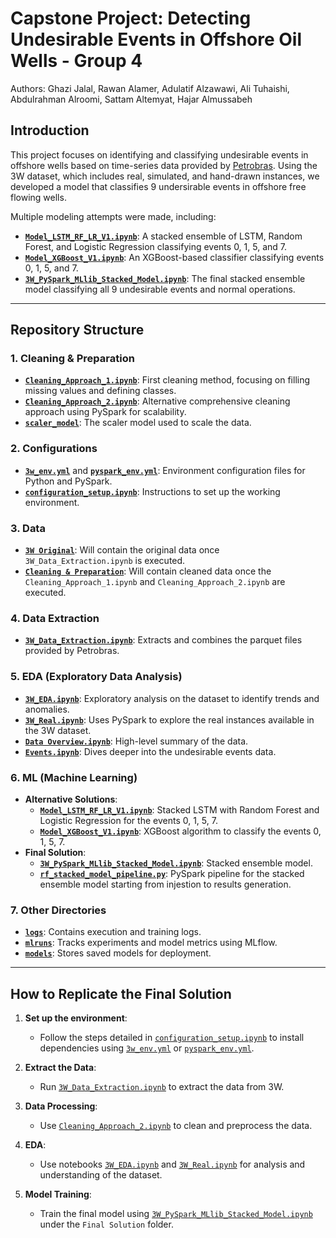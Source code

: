 # Capstone Project: Detecting Undesirable Events in Offshore Oil Wells - Group 4  

Authors: Ghazi Jalal, Rawan Alamer, Adulatif Alzawawi, Ali Tuhaishi, Abdulrahman Alroomi, Sattam Altemyat, Hajar Almussabeh

## Introduction

This project focuses on identifying and classifying undesirable events in offshore wells based on time-series data provided by [Petrobras](https://github.com/petrobras/3W). Using the 3W dataset, which includes real, simulated, and hand-drawn instances, we developed a model that classifies 9 undersirable events in offshore free flowing wells. 

Multiple modeling attempts were made, including:

- **[`Model_LSTM_RF_LR_V1.ipynb`](./ML/Alternative%20Solutions/Model_LSTM_RF_LR_V1.ipynb)**: A stacked ensemble of LSTM, Random Forest, and Logistic Regression classifying events 0, 1, 5, and 7.
- **[`Model_XGBoost_V1.ipynb`](./ML/Alternative%20Solutions/Model_XGBoost_V1.ipynb)**: An XGBoost-based classifier classifying events 0, 1, 5, and 7.
- **[`3W_PySpark_MLlib_Stacked_Model.ipynb`](./ML/Final%20Solution/3W_PySpark_MLlib_Stacked_Model.ipynb)**: The final stacked ensemble model classifying all 9 undesirable events and normal operations.

---

## Repository Structure

### 1. **Cleaning & Preparation**
- **[`Cleaning_Approach_1.ipynb`](./Cleaning%20&%20Preparation/Cleaning_Approach_1.ipynb)**: First cleaning method, focusing on filling missing values and defining classes.
- **[`Cleaning_Approach_2.ipynb`](./Cleaning%20&%20Preparation/Cleaning_Approach_2.ipynb)**: Alternative comprehensive cleaning approach using PySpark for scalability.
- **[`scaler_model`](./Cleaning%20&%20Preparation/scaler_model)**: The scaler model used to scale the data.

### 2. **Configurations**
- **[`3w_env.yml`](./Configurations/3w_env.yml)** and **[`pyspark_env.yml`](./Configurations/pyspark_env.yml)**: Environment configuration files for Python and PySpark.
- **[`configuration_setup.ipynb`](./Configurations/configuration_setup.ipynb)**: Instructions to set up the working environment.

### 3. **Data**
- **[`3W Original`](./Data/3W%20Original)**: Will contain the original data once `3W_Data_Extraction.ipynb` is executed.
- **[`Cleaning & Preparation`](./Data/Cleaning%20&%20Preparation)**: Will contain cleaned data once the `Cleaning_Approach_1.ipynb` and `Cleaning_Approach_2.ipynb` are executed.

### 4. **Data Extraction**
- **[`3W_Data_Extraction.ipynb`](./Data%20Extraction/3W_Data_Extraction.ipynb)**: Extracts and combines the parquet files provided by Petrobras.

### 5. **EDA (Exploratory Data Analysis)**
- **[`3W_EDA.ipynb`](./EDA/3W_EDA.ipynb)**: Exploratory analysis on the dataset to identify trends and anomalies.
- **[`3W_Real.ipynb`](./EDA/3W_Real.ipynb)**: Uses PySpark to explore the real instances available in the 3W dataset.
- **[`Data Overview.ipynb`](./EDA/Data%20Overview.ipynb)**: High-level summary of the data.
- **[`Events.ipynb`](./EDA/Events.ipynb)**: Dives deeper into the undesirable events data.

### 6. **ML (Machine Learning)**
- **Alternative Solutions**:
  - **[`Model_LSTM_RF_LR_V1.ipynb`](./ML/Alternative%20Solutions/Model_LSTM_RF_LR_V1.ipynb)**: Stacked LSTM with Random Forest and Logistic Regression for the events 0, 1, 5, 7.
  - **[`Model_XGBoost_V1.ipynb`](./ML/Alternative%20Solutions/Model_XGBoost_V1.ipynb)**: XGBoost algorithm to classify the events 0, 1, 5, 7.
- **Final Solution**:
  - **[`3W_PySpark_MLlib_Stacked_Model.ipynb`](./ML/Final%20Solution/3W_PySpark_MLlib_Stacked_Model.ipynb)**: Stacked ensemble model.
  - **[`rf_stacked_model_pipeline.py`](./ML/Final%20Solution/rf_stacked_model_pipeline.py)**: PySpark pipeline for the stacked ensemble model starting from injestion to results generation.

### 7. **Other Directories**
- **[`logs`](./ML/logs)**: Contains execution and training logs.
- **[`mlruns`](./ML/mlruns)**: Tracks experiments and model metrics using MLflow.
- **[`models`](./ML/models)**: Stores saved models for deployment.

---

## How to Replicate the Final Solution

1. **Set up the environment**:
   - Follow the steps detailed in [`configuration_setup.ipynb`](./Configurations/configuration_setup.ipynb) to install dependencies using [`3w_env.yml`](./Configurations/3w_env.yml) or [`pyspark_env.yml`](./Configurations/pyspark_env.yml).

2. **Extract the Data**:
   - Run [`3W_Data_Extraction.ipynb`](./Data%20Extraction/3W_Data_Extraction.ipynb) to extract the data from 3W.

3. **Data Processing**:
   - Use [`Cleaning_Approach_2.ipynb`](./Cleaning%20&%20Preparation/Cleaning_Approach_2.ipynb) to clean and preprocess the data.

4. **EDA**:
   - Use notebooks [`3W_EDA.ipynb`](./EDA/3W_EDA.ipynb) and [`3W_Real.ipynb`](./EDA/3W_Real.ipynb) for analysis and understanding of the dataset.

5. **Model Training**:
   - Train the final model using [`3W_PySpark_MLlib_Stacked_Model.ipynb`](./ML/Final%20Solution/3W_PySpark_MLlib_Stacked_Model.ipynb) under the `Final Solution` folder.


